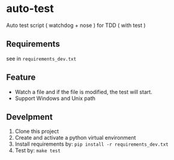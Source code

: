 # auto-test
Auto test script ( watchdog + nose ) for TDD ( with test )

## Requirements
see in `requirements_dev.txt`

## Feature
- Watch a file and if the file is modified, the test will start. 
- Support Windows and Unix path

## Develpment
1. Clone this project
2. Create and activate a python virtual environment
3. Install requirements by: `pip install -r requirements_dev.txt`
4. Test by: `make test`